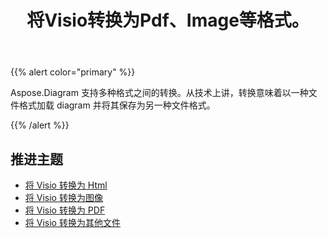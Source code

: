 ﻿---
title: 将Visio转换为Pdf、Image等格式。
linktitle: Diagram 转换
type: docs
weight: 65
url: /zh/java/convert-diagram-to-different-formats/
description: 将 Visio 文件转换为 Visio、PDF、CSV、JPG、HTML、BMP、PNG、EMF、SVG、TIFF、XPS 等。
---
{{% alert color="primary" %}}

Aspose.Diagram 支持多种格式之间的转换。从技术上讲，转换意味着以一种文件格式加载 diagram 并将其保存为另一种文件格式。

{{% /alert %}}

## **推进主题**
- [将 Visio 转换为 Html](/diagram/zh/java/convert-visio-to-html/)
- [将 Visio 转换为图像](/diagram/zh/java/convert-visio-to-image/)
- [将 Visio 转换为 PDF](/diagram/zh/java/convert-visio-to-pdf/)
- [将 Visio 转换为其他文件](/diagram/zh/java/convert-visio-to-other-files/)
